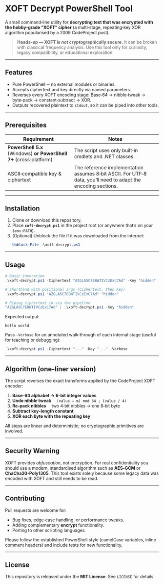 # XOFT Decrypt PowerShell Tool

A small command‑line utility for **decrypting text that was encrypted with the hobby‑grade “XOFT” cipher** (a multi‑stage, repeating‑key XOR algorithm popularised by a 2009 CodeProject post).

> **Heads‑up — XOFT is *not* cryptographically secure.**  It can be broken with classical frequency analysis.  Use this tool only for curiosity, legacy compatibility, or educational exploration.

---

## Features

* Pure PowerShell ‑‑ no external modules or binaries.
* Accepts ciphertext and key directly via named parameters.
* Reverses every XOFT encoding stage: Base‑64 → nibble‑tweak → byte‑pack → constant‑subtract → XOR.
* Outputs recovered plaintext to `stdout`, so it can be piped into other tools.

---

## Prerequisites

| Requirement | Notes |
|-------------|-------|
| **PowerShell 5.x** (Windows) **or PowerShell 7+** (cross‑platform) | The script uses only built‑in cmdlets and .NET classes. |
| ASCII‑compatible key & ciphertext | The reference implementation assumes 8‑bit ASCII.  For UTF‑8 data, you’ll need to adapt the encoding sections. |

---

## Installation

1. Clone or download this repository.
2. Place **`xoft-decrypt.ps1`** in the project root (or anywhere that’s on your `$env:PATH`).
3. (Optional) Unblock the file if it was downloaded from the internet:
   ```powershell
   Unblock-File .\xoft-decrypt.ps1
   ```

---

## Usage

```powershell
# Basic invocation
.\xoft-decrypt.ps1 -Ciphertext "AZGLA5C7EBWTIVCzExC7Ad" -Key "hidden"

# Shorthand with positional args (Ciphertext, then Key)
.\xoft-decrypt.ps1 "AZGLA5C7EBWTIVCzExC7Ad" "hidden"

# Piping ciphertext in via the pipeline
"AZGLA5C7EBWTIVCzExC7Ad" | .\xoft-decrypt.ps1 -Key "hidden"
```

Expected output:

```text
hello world
```

Pass `-Verbose` for an annotated walk‑through of each internal stage (useful for teaching or debugging):

```powershell
.\xoft-decrypt.ps1 -Ciphertext "..." -Key "..." -Verbose
```

---

## Algorithm  (one‑liner version)

The script reverses the exact transforms applied by the CodeProject XOFT encoder:

1. **Base‑64 alphabet → 6‑bit integer values**
2. **Undo nibble tweak**   `(value − m) mod 64 ; (value / 4)`
3. **Re‑pack nibbles**   two 4‑bit nibbles → one 8‑bit byte
4. **Subtract key‑length constant**
5. **XOR each byte with the repeating key**

All steps are linear and deterministic; no cryptographic primitives are involved.

---

## Security Warning

XOFT provides *obfuscation*, not encryption.  For real confidentiality you should use a modern, standardised algorithm such as **AES‑GCM** or **ChaCha20‑Poly1305**.  This tool exists solely because some legacy data was encoded with XOFT and still needs to be read.

---

## Contributing

Pull requests are welcome for:

* Bug fixes, edge‑case handling, or performance tweaks.
* Adding complementary **encrypt** functionality.
* Porting to other scripting languages.

Please follow the established PowerShell style (camelCase variables, inline comment headers) and include tests for new functionality.

---

## License

This repository is released under the **MIT License**.  See `LICENSE` for details.
